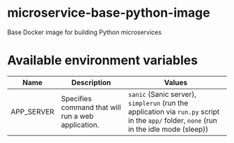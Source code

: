 # microservice-base-python-image
Base Docker image for building Python microservices

# Available environment variables
| Name          | Description                                        | Values      |  
|---------------|----------------------------------------------------|-------------|  
| APP_SERVER    | Specifies command that will run a web application. | `sanic` (Sanic server), `simplerun` (run the application via `run.py` script in the `app/` folder, `none` (run in the idle mode (sleep)) |
